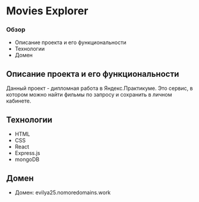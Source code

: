 # Movies Explorer
### Обзор
* Описание проекта и его функциональности
* Технологии
* Домен

## Описание проекта и его функциональности
Данный проект - дипломная работа в Яндекс.Практикуме. Это сервис, в котором можно найти фильмы по запросу и сохранить в личном кабинете.

## Технологии
* HTML
* CSS
* React
* Express.js
* mongoDB

## Домен
* Домен: evilya25.nomoredomains.work
